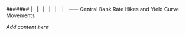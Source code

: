 ####### |   |   |   |   |   |   ├── Central Bank Rate Hikes and Yield Curve Movements

*Add content here*